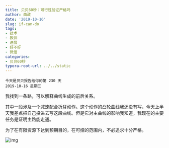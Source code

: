 ```yaml
---
title: 贝贝60秒：可行性验证严格吗
author: 曲政
date: '2019-10-16'
slug: if-can-do
tags:
- 技术
- 教训
- 进展
- 好不好
- 微信
categories:
- 贝贝60秒
typora-root-url: ../../static
---
```


```
今天是贝贝报告给你的第 230 天
2019-10-16 星期三
```

我找到一条路，可以解释曲线生成的前后关系。

其中一段涉及一个减速配合折耳动作。这个动作的凸轮曲线我还没有写，今天上半天我差点把自己投进去写这段曲线。但是它对主曲线的影响我知道，我现在的主要任务是证明主路能走通。

为了在有限资源下达到预期目的，在可控的范围内，不必追求十分严格。

![img](/images/2019-10-16-%E8%B4%9D%E8%B4%9D-60-%E7%A7%92%EF%BC%9A%E5%8F%AF%E8%A1%8C%E6%80%A7%E9%AA%8C%E8%AF%81%E4%B8%A5%E6%A0%BC%E5%90%97/640-20200406144306441.jpeg)